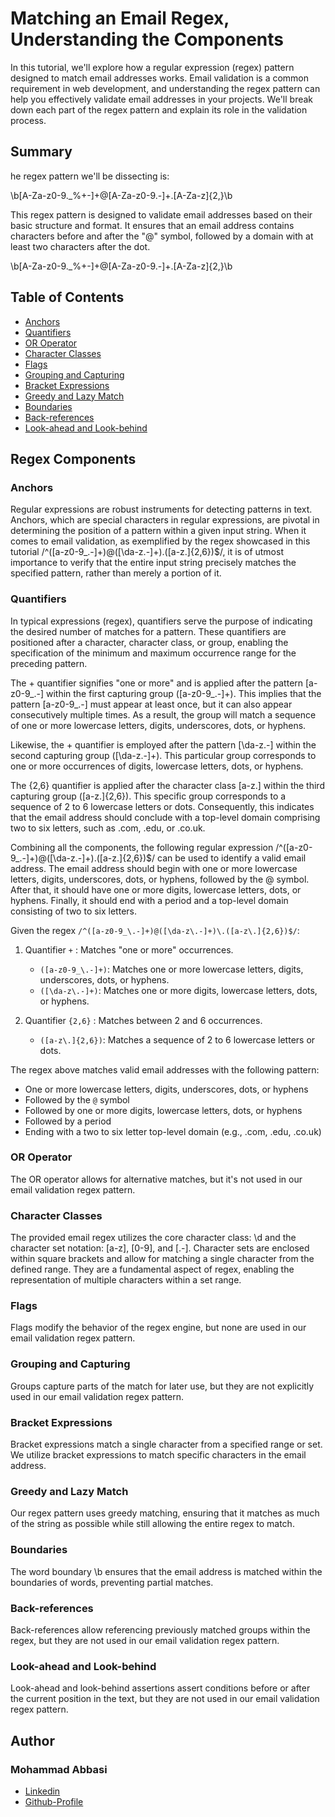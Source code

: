 # Matching an Email Regex, Understanding the Components

In this tutorial, we'll explore how a regular expression (regex) pattern designed to match email addresses works. Email validation is a common requirement in web development, and understanding the regex pattern can help you effectively validate email addresses in your projects. We'll break down each part of the regex pattern and explain its role in the validation process.

## Summary

he regex pattern we'll be dissecting is:

\b[A-Za-z0-9._%+-]+@[A-Za-z0-9.-]+\.[A-Za-z]{2,}\b

This regex pattern is designed to validate email addresses based on their basic structure and format. It ensures that an email address contains characters before and after the "@" symbol, followed by a domain with at least two characters after the dot.

\b[A-Za-z0-9._%+-]+@[A-Za-z0-9.-]+\.[A-Za-z]{2,}\b

## Table of Contents

- [Anchors](#anchors)
- [Quantifiers](#quantifiers)
- [OR Operator](#or-operator)
- [Character Classes](#character-classes)
- [Flags](#flags)
- [Grouping and Capturing](#grouping-and-capturing)
- [Bracket Expressions](#bracket-expressions)
- [Greedy and Lazy Match](#greedy-and-lazy-match)
- [Boundaries](#boundaries)
- [Back-references](#back-references)
- [Look-ahead and Look-behind](#look-ahead-and-look-behind)

## Regex Components

### Anchors

Regular expressions are robust instruments for detecting patterns in text. Anchors, which are special characters in regular expressions, are pivotal in determining the position of a pattern within a given input string. When it comes to email validation, as exemplified by the regex showcased in this tutorial /^([a-z0-9_\.-]+)@([\da-z\.-]+)\.([a-z\.]{2,6})$/, it is of utmost importance to verify that the entire input string precisely matches the specified pattern, rather than merely a portion of it.

### Quantifiers

In typical expressions (regex), quantifiers serve the purpose of indicating the desired number of matches for a pattern. These quantifiers are positioned after a character, character class, or group, enabling the specification of the minimum and maximum occurrence range for the preceding pattern.

The + quantifier signifies "one or more" and is applied after the pattern [a-z0-9_\.-] within the first capturing group ([a-z0-9_\.-]+). This implies that the pattern [a-z0-9_\.-] must appear at least once, but it can also appear consecutively multiple times. As a result, the group will match a sequence of one or more lowercase letters, digits, underscores, dots, or hyphens.

Likewise, the + quantifier is employed after the pattern [\da-z\.-] within the second capturing group ([\da-z\.-]+). This particular group corresponds to one or more occurrences of digits, lowercase letters, dots, or hyphens.

The {2,6} quantifier is applied after the character class [a-z\.] within the third capturing group ([a-z\.]{2,6}). This specific group corresponds to a sequence of 2 to 6 lowercase letters or dots. Consequently, this indicates that the email address should conclude with a top-level domain comprising two to six letters, such as .com, .edu, or .co.uk.

Combining all the components, the following regular expression /^([a-z0-9_\.-]+)@([\da-z\.-]+)\.([a-z\.]{2,6})$/ can be used to identify a valid email address. The email address should begin with one or more lowercase letters, digits, underscores, dots, or hyphens, followed by the @ symbol. After that, it should have one or more digits, lowercase letters, dots, or hyphens. Finally, it should end with a period and a top-level domain consisting of two to six letters.

Given the regex `/^([a-z0-9_\.-]+)@([\da-z\.-]+)\.([a-z\.]{2,6})$/`:

1. Quantifier `+` : Matches "one or more" occurrences.
   - `([a-z0-9_\.-]+)`: Matches one or more lowercase letters, digits, underscores, dots, or hyphens.
   - `([\da-z\.-]+)`: Matches one or more digits, lowercase letters, dots, or hyphens.

2. Quantifier `{2,6}` : Matches between 2 and 6 occurrences.
   - `([a-z\.]{2,6})`: Matches a sequence of 2 to 6 lowercase letters or dots.


The regex above matches valid email addresses with the following pattern:
- One or more lowercase letters, digits, underscores, dots, or hyphens
- Followed by the `@` symbol
- Followed by one or more digits, lowercase letters, dots, or hyphens
- Followed by a period
- Ending with a two to six letter top-level domain (e.g., .com, .edu, .co.uk)

### OR Operator

The OR operator allows for alternative matches, but it's not used in our email validation regex pattern.

### Character Classes

The provided email regex utilizes the core character class: \d and the character set notation: [a-z], [0-9], and [.-]. Character sets are enclosed within square brackets and allow for matching a single character from the defined range. They are a fundamental aspect of regex, enabling the representation of multiple characters within a set range.

### Flags

Flags modify the behavior of the regex engine, but none are used in our email validation regex pattern.

### Grouping and Capturing

Groups capture parts of the match for later use, but they are not explicitly used in our email validation regex pattern.

### Bracket Expressions

Bracket expressions match a single character from a specified range or set. We utilize bracket expressions to match specific characters in the email address.

### Greedy and Lazy Match

Our regex pattern uses greedy matching, ensuring that it matches as much of the string as possible while still allowing the entire regex to match.

### Boundaries

The word boundary \b ensures that the email address is matched within the boundaries of words, preventing partial matches.

### Back-references

Back-references allow referencing previously matched groups within the regex, but they are not used in our email validation regex pattern.

### Look-ahead and Look-behind

Look-ahead and look-behind assertions assert conditions before or after the current position in the text, but they are not used in our email validation regex pattern.

## Author

### Mohammad Abbasi

* [Linkedin](https://www.linkedin.com/in/mxabbasi/)
* [Github-Profile](https://github.com/Moe1362)












